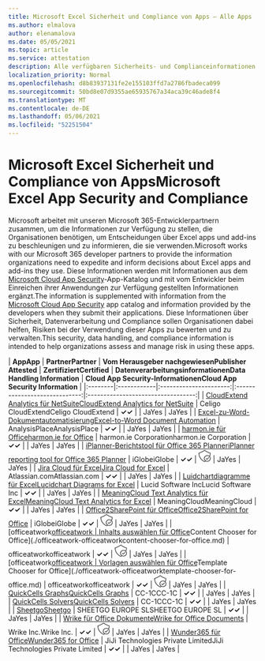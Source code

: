 ```yaml
---
title: Microsoft Excel Sicherheit und Compliance von Apps – Alle Apps
ms.author: elmalova
author: elenamalova
ms.date: 05/05/2021
ms.topic: article
ms.service: attestation
description: Alle verfügbaren Sicherheits- und Complianceinformationen für alle Microsoft Excel Apps.
localization_priority: Normal
ms.openlocfilehash: d8b83937131fe2e155103ffd7a2786fbadeca099
ms.sourcegitcommit: 50bd8e07d9355ae65935767a34aca39c46ade8f4
ms.translationtype: MT
ms.contentlocale: de-DE
ms.lasthandoff: 05/06/2021
ms.locfileid: "52251504"
---
```

# <a name="microsoft-excel-app-security-and-compliance"></a><span data-ttu-id="fac0e-103">Microsoft Excel Sicherheit und Compliance von Apps</span><span class="sxs-lookup"><span data-stu-id="fac0e-103">Microsoft Excel App Security and Compliance</span></span>

<span data-ttu-id="fac0e-104">Microsoft arbeitet mit unseren Microsoft 365-Entwicklerpartnern zusammen, um die Informationen zur Verfügung zu stellen, die Organisationen benötigen, um Entscheidungen über Excel apps und add-ins zu beschleunigen und zu informieren, die sie verwenden.</span><span class="sxs-lookup"><span data-stu-id="fac0e-104">Microsoft works with our Microsoft 365 developer partners to provide the information organizations need to expedite and inform decisions about Excel apps and add-ins they use.</span></span> <span data-ttu-id="fac0e-105">Diese Informationen werden mit Informationen aus dem [Microsoft Cloud App Security](https://www.microsoft.com/en-us/enterprise-mobility-security/cloud-app-security)-App-Katalog und mit vom Entwickler beim Einreichen ihrer Anwendungen zur Verfügung gestellten Informationen ergänzt.</span><span class="sxs-lookup"><span data-stu-id="fac0e-105">The information is supplemented with information from the [Microsoft Cloud App Security](https://www.microsoft.com/en-us/enterprise-mobility-security/cloud-app-security) app catalog and information provided by the developers when they submit their applications.</span></span> <span data-ttu-id="fac0e-106">Diese Informationen über Sicherheit, Datenverarbeitung und Compliance sollen Organisationen dabei helfen, Risiken bei der Verwendung dieser Apps zu bewerten und zu verwalten.</span><span class="sxs-lookup"><span data-stu-id="fac0e-106">This security, data handling, and compliance information is intended to help organizations assess and manage risk in using these apps.</span></span>

| <span data-ttu-id="fac0e-107">**App**</span><span class="sxs-lookup"><span data-stu-id="fac0e-107">**App**</span></span> | <span data-ttu-id="fac0e-108">**Partner**</span><span class="sxs-lookup"><span data-stu-id="fac0e-108">**Partner**</span></span> | <span data-ttu-id="fac0e-109">**Vom Herausgeber nachgewiesen**</span><span class="sxs-lookup"><span data-stu-id="fac0e-109">**Publisher Attested**</span></span> | <span data-ttu-id="fac0e-110">**Zertifiziert**</span><span class="sxs-lookup"><span data-stu-id="fac0e-110">**Certified**</span></span> | <span data-ttu-id="fac0e-111">**Datenverarbeitungsinformationen**</span><span class="sxs-lookup"><span data-stu-id="fac0e-111">**Data Handling Information**</span></span> | <span data-ttu-id="fac0e-112">**Cloud App Security-Informationen**</span><span class="sxs-lookup"><span data-stu-id="fac0e-112">**Cloud App Security Information**</span></span> |
|:--------|:------------|:----------------------:|:-----------------------------:|:----------------------------------:|
| [<span data-ttu-id="fac0e-113">CloudExtend Analytics für NetSuite</span><span class="sxs-lookup"><span data-stu-id="fac0e-113">CloudExtend Analytics for NetSuite</span></span>](./celigo-cloudextend-analytics-for-netsuite.md) | <span data-ttu-id="fac0e-114">Celigo CloudExtend</span><span class="sxs-lookup"><span data-stu-id="fac0e-114">Celigo CloudExtend</span></span> | <span data-ttu-id="fac0e-115">**✓**</span><span class="sxs-lookup"><span data-stu-id="fac0e-115">**✓**</span></span> |  | <span data-ttu-id="fac0e-116">Ja</span><span class="sxs-lookup"><span data-stu-id="fac0e-116">Yes</span></span> | <span data-ttu-id="fac0e-117">Ja</span><span class="sxs-lookup"><span data-stu-id="fac0e-117">Yes</span></span> |
| [<span data-ttu-id="fac0e-118">Excel-zu-Word-Dokumentautomatisierung</span><span class="sxs-lookup"><span data-stu-id="fac0e-118">Excel-to-Word Document Automation</span></span>](./analysisplace-excel-to-word-document-automation.md) | <span data-ttu-id="fac0e-119">AnalysisPlace</span><span class="sxs-lookup"><span data-stu-id="fac0e-119">AnalysisPlace</span></span> | <span data-ttu-id="fac0e-120">**✓**</span><span class="sxs-lookup"><span data-stu-id="fac0e-120">**✓**</span></span> |  | <span data-ttu-id="fac0e-121">Ja</span><span class="sxs-lookup"><span data-stu-id="fac0e-121">Yes</span></span> | <span data-ttu-id="fac0e-122">Ja</span><span class="sxs-lookup"><span data-stu-id="fac0e-122">Yes</span></span> |
| [<span data-ttu-id="fac0e-123">harmon.ie für Office</span><span class="sxs-lookup"><span data-stu-id="fac0e-123">harmon.ie for Office</span></span>](./harmonie-corporation-for-office.md) | <span data-ttu-id="fac0e-124">harmon.ie Corporation</span><span class="sxs-lookup"><span data-stu-id="fac0e-124">harmon.ie Corporation</span></span> | <span data-ttu-id="fac0e-125">**✓**</span><span class="sxs-lookup"><span data-stu-id="fac0e-125">**✓**</span></span> |  | <span data-ttu-id="fac0e-126">Ja</span><span class="sxs-lookup"><span data-stu-id="fac0e-126">Yes</span></span> | <span data-ttu-id="fac0e-127">Ja</span><span class="sxs-lookup"><span data-stu-id="fac0e-127">Yes</span></span> |
| [<span data-ttu-id="fac0e-128">iPlanner-Berichtstool für Office 365 Planner</span><span class="sxs-lookup"><span data-stu-id="fac0e-128">iPlanner reporting tool for Office 365 Planner</span></span>](./iglobe-iplanner-reporting-tool-for-office-365-planner.md) | <span data-ttu-id="fac0e-129">iGlobe</span><span class="sxs-lookup"><span data-stu-id="fac0e-129">iGlobe</span></span> | <span data-ttu-id="fac0e-130">**✓**</span><span class="sxs-lookup"><span data-stu-id="fac0e-130">**✓**</span></span> | <img alt="Certified application badge" src="../media/certified-badge.png" height="25" width="25" /> | <span data-ttu-id="fac0e-131">Ja</span><span class="sxs-lookup"><span data-stu-id="fac0e-131">Yes</span></span> | <span data-ttu-id="fac0e-132">Ja</span><span class="sxs-lookup"><span data-stu-id="fac0e-132">Yes</span></span> |
| [<span data-ttu-id="fac0e-133">Jira Cloud für Excel</span><span class="sxs-lookup"><span data-stu-id="fac0e-133">Jira Cloud for Excel</span></span>](./atlassiancom-jira-cloud-for-excel.md) | <span data-ttu-id="fac0e-134">Atlassian.com</span><span class="sxs-lookup"><span data-stu-id="fac0e-134">Atlassian.com</span></span> | <span data-ttu-id="fac0e-135">**✓**</span><span class="sxs-lookup"><span data-stu-id="fac0e-135">**✓**</span></span> |  | <span data-ttu-id="fac0e-136">Ja</span><span class="sxs-lookup"><span data-stu-id="fac0e-136">Yes</span></span> | <span data-ttu-id="fac0e-137">Ja</span><span class="sxs-lookup"><span data-stu-id="fac0e-137">Yes</span></span> |
| [<span data-ttu-id="fac0e-138">Luidchartdiagramme für Excel</span><span class="sxs-lookup"><span data-stu-id="fac0e-138">Lucidchart Diagrams for Excel</span></span>](./lucid-software-inc-lucidchart-diagrams-for-excel.md) | <span data-ttu-id="fac0e-139">Lucid Software Inc</span><span class="sxs-lookup"><span data-stu-id="fac0e-139">Lucid Software Inc</span></span> | <span data-ttu-id="fac0e-140">**✓**</span><span class="sxs-lookup"><span data-stu-id="fac0e-140">**✓**</span></span> |  | <span data-ttu-id="fac0e-141">Ja</span><span class="sxs-lookup"><span data-stu-id="fac0e-141">Yes</span></span> | <span data-ttu-id="fac0e-142">Ja</span><span class="sxs-lookup"><span data-stu-id="fac0e-142">Yes</span></span> |
| [<span data-ttu-id="fac0e-143">MeaningCloud Text Analytics für Excel</span><span class="sxs-lookup"><span data-stu-id="fac0e-143">MeaningCloud Text Analytics for Excel</span></span>](./meaningcloud-text-analytics-for-excel.md) | <span data-ttu-id="fac0e-144">MeaningCloud</span><span class="sxs-lookup"><span data-stu-id="fac0e-144">MeaningCloud</span></span> | <span data-ttu-id="fac0e-145">**✓**</span><span class="sxs-lookup"><span data-stu-id="fac0e-145">**✓**</span></span> |  | <span data-ttu-id="fac0e-146">Ja</span><span class="sxs-lookup"><span data-stu-id="fac0e-146">Yes</span></span> | <span data-ttu-id="fac0e-147">Ja</span><span class="sxs-lookup"><span data-stu-id="fac0e-147">Yes</span></span> |
| [<span data-ttu-id="fac0e-148">Office2SharePoint für Office</span><span class="sxs-lookup"><span data-stu-id="fac0e-148">Office2SharePoint for Office</span></span>](./iglobe-office2sharepoint-for-office.md) | <span data-ttu-id="fac0e-149">iGlobe</span><span class="sxs-lookup"><span data-stu-id="fac0e-149">iGlobe</span></span> | <span data-ttu-id="fac0e-150">**✓**</span><span class="sxs-lookup"><span data-stu-id="fac0e-150">**✓**</span></span> | <img alt="Certified application badge" src="../media/certified-badge.png" height="25" width="25" /> | <span data-ttu-id="fac0e-151">Ja</span><span class="sxs-lookup"><span data-stu-id="fac0e-151">Yes</span></span> | <span data-ttu-id="fac0e-152">Ja</span><span class="sxs-lookup"><span data-stu-id="fac0e-152">Yes</span></span> |
| <span data-ttu-id="fac0e-153">[officeatwork</span><span class="sxs-lookup"><span data-stu-id="fac0e-153">[officeatwork</span></span> | <span data-ttu-id="fac0e-154">Inhalts auswählen für Office](./officeatwork-officeatworkcontent-chooser-for-office.md)</span><span class="sxs-lookup"><span data-stu-id="fac0e-154">Content Chooser for Office](./officeatwork-officeatworkcontent-chooser-for-office.md)</span></span> | <span data-ttu-id="fac0e-155">officeatwork</span><span class="sxs-lookup"><span data-stu-id="fac0e-155">officeatwork</span></span> | <span data-ttu-id="fac0e-156">**✓**</span><span class="sxs-lookup"><span data-stu-id="fac0e-156">**✓**</span></span> | <img alt="Certified application badge" src="../media/certified-badge.png" height="25" width="25" /> | <span data-ttu-id="fac0e-157">Ja</span><span class="sxs-lookup"><span data-stu-id="fac0e-157">Yes</span></span> | <span data-ttu-id="fac0e-158">Ja</span><span class="sxs-lookup"><span data-stu-id="fac0e-158">Yes</span></span> |
| <span data-ttu-id="fac0e-159">[officeatwork</span><span class="sxs-lookup"><span data-stu-id="fac0e-159">[officeatwork</span></span> | <span data-ttu-id="fac0e-160">Vorlagen auswählen für Office](./officeatwork-officeatworktemplate-chooser-for-office.md)</span><span class="sxs-lookup"><span data-stu-id="fac0e-160">Template Chooser for Office](./officeatwork-officeatworktemplate-chooser-for-office.md)</span></span> | <span data-ttu-id="fac0e-161">officeatwork</span><span class="sxs-lookup"><span data-stu-id="fac0e-161">officeatwork</span></span> | <span data-ttu-id="fac0e-162">**✓**</span><span class="sxs-lookup"><span data-stu-id="fac0e-162">**✓**</span></span> | <img alt="Certified application badge" src="../media/certified-badge.png" height="25" width="25" /> | <span data-ttu-id="fac0e-163">Ja</span><span class="sxs-lookup"><span data-stu-id="fac0e-163">Yes</span></span> | <span data-ttu-id="fac0e-164">Ja</span><span class="sxs-lookup"><span data-stu-id="fac0e-164">Yes</span></span> |
| [<span data-ttu-id="fac0e-165">QuickCells Graphs</span><span class="sxs-lookup"><span data-stu-id="fac0e-165">QuickCells Graphs</span></span>](./cc-1c-quickcells-graphs.md) | <span data-ttu-id="fac0e-166">CC-1C</span><span class="sxs-lookup"><span data-stu-id="fac0e-166">CC-1C</span></span> | <span data-ttu-id="fac0e-167">**✓**</span><span class="sxs-lookup"><span data-stu-id="fac0e-167">**✓**</span></span> |  | <span data-ttu-id="fac0e-168">Ja</span><span class="sxs-lookup"><span data-stu-id="fac0e-168">Yes</span></span> | <span data-ttu-id="fac0e-169">Ja</span><span class="sxs-lookup"><span data-stu-id="fac0e-169">Yes</span></span> |
| [<span data-ttu-id="fac0e-170">QuickCells Solvers</span><span class="sxs-lookup"><span data-stu-id="fac0e-170">QuickCells Solvers</span></span>](./cc-1c-quickcells-solvers.md) | <span data-ttu-id="fac0e-171">CC-1C</span><span class="sxs-lookup"><span data-stu-id="fac0e-171">CC-1C</span></span> | <span data-ttu-id="fac0e-172">**✓**</span><span class="sxs-lookup"><span data-stu-id="fac0e-172">**✓**</span></span> |  | <span data-ttu-id="fac0e-173">Ja</span><span class="sxs-lookup"><span data-stu-id="fac0e-173">Yes</span></span> | <span data-ttu-id="fac0e-174">Ja</span><span class="sxs-lookup"><span data-stu-id="fac0e-174">Yes</span></span> |
| [<span data-ttu-id="fac0e-175">Sheetgo</span><span class="sxs-lookup"><span data-stu-id="fac0e-175">Sheetgo</span></span>](./sheetgo-europe-sl.md) | <span data-ttu-id="fac0e-176">SHEETGO EUROPE SL</span><span class="sxs-lookup"><span data-stu-id="fac0e-176">SHEETGO EUROPE SL</span></span> | <span data-ttu-id="fac0e-177">**✓**</span><span class="sxs-lookup"><span data-stu-id="fac0e-177">**✓**</span></span> |  | <span data-ttu-id="fac0e-178">Ja</span><span class="sxs-lookup"><span data-stu-id="fac0e-178">Yes</span></span> | <span data-ttu-id="fac0e-179">Ja</span><span class="sxs-lookup"><span data-stu-id="fac0e-179">Yes</span></span> |
| [<span data-ttu-id="fac0e-180">Wrike für Office Dokumente</span><span class="sxs-lookup"><span data-stu-id="fac0e-180">Wrike for Office Documents</span></span>](./wrike-inc-for-office-documents.md) | <span data-ttu-id="fac0e-181">Wrike Inc.</span><span class="sxs-lookup"><span data-stu-id="fac0e-181">Wrike Inc.</span></span> | <span data-ttu-id="fac0e-182">**✓**</span><span class="sxs-lookup"><span data-stu-id="fac0e-182">**✓**</span></span> | <img alt="Certified application badge" src="../media/certified-badge.png" height="25" width="25" /> | <span data-ttu-id="fac0e-183">Ja</span><span class="sxs-lookup"><span data-stu-id="fac0e-183">Yes</span></span> | <span data-ttu-id="fac0e-184">Ja</span><span class="sxs-lookup"><span data-stu-id="fac0e-184">Yes</span></span> |
| [<span data-ttu-id="fac0e-185">Wunder365 für Office</span><span class="sxs-lookup"><span data-stu-id="fac0e-185">Wunder365 for Office</span></span>](./jiji-technologies-private-limited-wunder365-for-office.md) | <span data-ttu-id="fac0e-186">JiJi Technologies Private Limited</span><span class="sxs-lookup"><span data-stu-id="fac0e-186">JiJi Technologies Private Limited</span></span> | <span data-ttu-id="fac0e-187">**✓**</span><span class="sxs-lookup"><span data-stu-id="fac0e-187">**✓**</span></span> |  | <span data-ttu-id="fac0e-188">Ja</span><span class="sxs-lookup"><span data-stu-id="fac0e-188">Yes</span></span> | <span data-ttu-id="fac0e-189">Ja</span><span class="sxs-lookup"><span data-stu-id="fac0e-189">Yes</span></span> |
